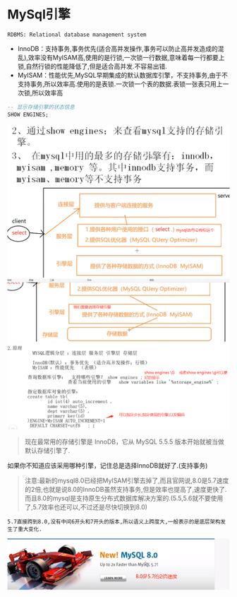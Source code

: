 # MySql引擎

    RDBMS: Relational database management system

* InnoDB：支持事务,事务优先(适合高并发操作,事务可以防止高并发造成的混乱),效率没有MyISAM高,使用的是行锁,一次锁一行数据,意味着每一行都要上锁,自然行锁的性能降低了,但是适合高并发.不容易出错.
* MyISAM：性能优先,MySQL早期集成的默认数据库引擎，不支持事务,由于不支持事务,所以效率高.使用的是表锁.一次锁一个表的数据.表锁一张表只用上一次锁,所以效率高

```sql
-- 显示存储引擎的状态信息
SHOW ENGINES;
```

![](../pics/常用存储引擎.png)
![](../pics/mysql分层结构01.png)
![](../pics/mysql分层结构02.png)
![](../pics/mysql引擎对比.png)

>现在最常用的存储引擎是 InnoDB，它从 MySQL 5.5.5 版本开始就被当做默认存储引擎了.

如果你不知道应该采用哪种引擎，记住总是选择InnoDB就好了.(支持事务)

>注意:最新的mysql8.0已经把MyISAM引擎去掉了,而且官网说,8.0是5.7速度的2倍,也就是说8.0的InnoDB虽然支持事务,但是效率也提高了,速度更快了.而且8.0的mysql是支持原生分布式数据库解决方案的.(5.5,5.6就不要使用了,5.7效率也还可以,不过还是尽快切换到8.0)

    5.7直接跨到8.0,没有中间6开头和7开头的版本,所以语义上跨度大,一般表示的是底层架构发生了重大变化.

![](../pics/mysql要使用最新的.png)
